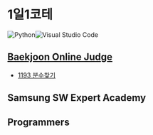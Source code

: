 # 1일1코테

![Python](https://img.shields.io/badge/python-3670A0?style=for-the-badge&logo=python&logoColor=ffdd54)![Visual Studio Code](https://img.shields.io/badge/Visual%20Studio%20Code-0078d7.svg?style=for-the-badge&logo=visual-studio-code&logoColor=white)

## [Baekjoon Online Judge](https://www.acmicpc.net/)

- [1193 분수찾기](https://github.com/kisagge/1day1CodingTest/blob/main/BOJ/1193.py)

## Samsung SW Expert Academy

## Programmers
